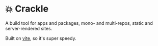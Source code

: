 # 💥 Crackle

A build tool for apps and packages, mono- and multi-repos, static and server-rendered sites.

Built on [vite](https://vitejs.dev/), so it's super speedy.
